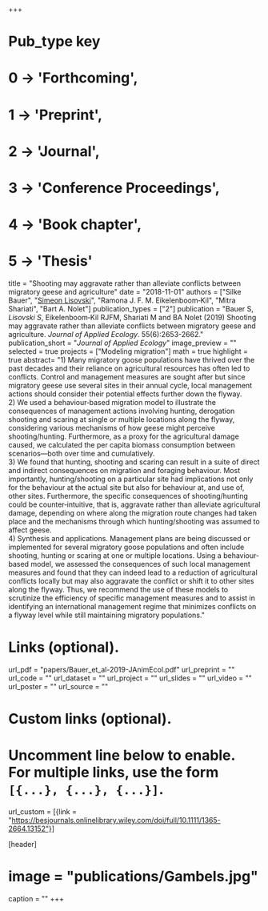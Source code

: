 +++
# Pub_type key
# 0 -> 'Forthcoming',
# 1 -> 'Preprint',
# 2 -> 'Journal',
# 3 -> 'Conference Proceedings',
# 4 -> 'Book chapter',
# 5 -> 'Thesis'
  
title = "Shooting may aggravate rather than alleviate conflicts between migratory geese and agriculture"
date = "2018-11-01"
authors = ["Silke Bauer", "[Simeon Lisovski](https://slisovski.netlify.com/)", "Ramona J. F. M. Eikelenboom‐Kil", "Mitra Shariati", "Bart A. Nolet"]
publication_types = ["2"]
publication = "Bauer S, *Lisovski S*, Eikelenboom‐Kil RJFM, Shariati M and BA Nolet (2019) Shooting may aggravate rather than alleviate conflicts between migratory geese and agriculture. _Journal of Applied Ecology_. 55(6):2653-2662."
publication_short = "_Journal of Applied Ecology_"
image_preview = ""
selected = true
projects = ["Modeling migration"]
math = true
highlight = true
abstract= "1) Many migratory goose populations have thrived over the past decades and their reliance on agricultural resources has often led to conflicts. Control and management measures are sought after but since migratory geese use several sites in their annual cycle, local management actions should consider their potential effects further down the flyway. <br /> 2) We used a behaviour‐based migration model to illustrate the consequences of management actions involving hunting, derogation shooting and scaring at single or multiple locations along the flyway, considering various mechanisms of how geese might perceive shooting/hunting. Furthermore, as a proxy for the agricultural damage caused, we calculated the per capita biomass consumption between scenarios—both over time and cumulatively.<br /> 3) We found that hunting, shooting and scaring can result in a suite of direct and indirect consequences on migration and foraging behaviour. Most importantly, hunting/shooting on a particular site had implications not only for the behaviour at the actual site but also for behaviour at, and use of, other sites. Furthermore, the specific consequences of shooting/hunting could be counter‐intuitive, that is, aggravate rather than alleviate agricultural damage, depending on where along the migration route changes had taken place and the mechanisms through which hunting/shooting was assumed to affect geese.<br /> 4) Synthesis and applications. Management plans are being discussed or implemented for several migratory goose populations and often include shooting, hunting or scaring at one or multiple locations. Using a behaviour‐based model, we assessed the consequences of such local management measures and found that they can indeed lead to a reduction of agricultural conflicts locally but may also aggravate the conflict or shift it to other sites along the flyway. Thus, we recommend the use of these models to scrutinize the efficiency of specific management measures and to assist in identifying an international management regime that minimizes conflicts on a flyway level while still maintaining migratory populations."
  
# Links (optional).
url_pdf = "papers/Bauer_et_al-2019-JAnimEcol.pdf"
url_preprint = ""
url_code = ""
url_dataset = ""
url_project = ""
url_slides = ""
url_video = ""
url_poster = ""
url_source = ""
  
# Custom links (optional).
#   Uncomment line below to enable. For multiple links, use the form `[{...}, {...}, {...}]`.
url_custom = [{link = "https://besjournals.onlinelibrary.wiley.com/doi/full/10.1111/1365-2664.13152"}]
  
[header]
# image = "publications/Gambels.jpg"
caption = ""
+++
